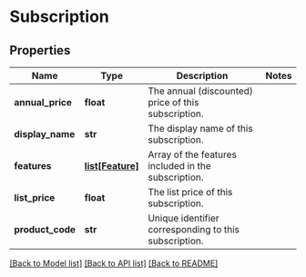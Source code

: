 # Subscription

## Properties
Name | Type | Description | Notes
------------ | ------------- | ------------- | -------------
**annual_price** | **float** | The annual (discounted) price of this subscription. | 
**display_name** | **str** | The display name of this subscription. | 
**features** | [**list[Feature]**](Feature.md) | Array of the features included in the subscription. | 
**list_price** | **float** | The list price of this subscription. | 
**product_code** | **str** | Unique identifier corresponding to this subscription. | 

[[Back to Model list]](../README.md#documentation-for-models) [[Back to API list]](../README.md#documentation-for-api-endpoints) [[Back to README]](../README.md)


